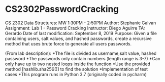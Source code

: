 # CS2302PasswordCracking
CS 2302 Data Structures: MW 1:30PM - 2:50PM
Author: Stephanie Galvan
Assignment: Lab 1 - Password Cracking
Instructor: Diego Aguirre
TA: Gerardo
Date of last modification: September 8, 2019
Purpose: Given a file containing users, salt values, and hashed passwords, create a recursive method 
         that uses brute force to generate all users passwords.

(From lab description):
  *The file is divided as username,salt value, hashed password
  *The passwords only contain numbers (length range is 3-7)
  *Can only have up to two nested loops inside the function
  *Use the provided method [hashlib.sha256()] to find the solution
  *Implementation of test cases
  *This program runs in Python 3.7 (originally coded in pycharm)
